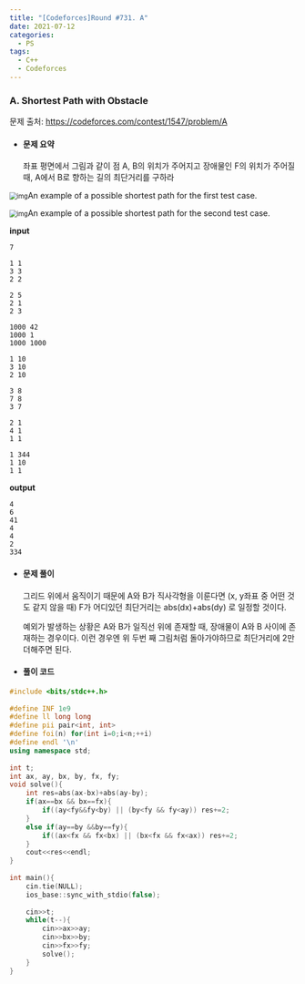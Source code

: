 ```yaml
---
title: "[Codeforces]Round #731. A"
date: 2021-07-12
categories:
  - PS
tags:
  - C++
  - Codeforces
---
```




### A. Shortest Path with Obstacle

문제 출처: <https://codeforces.com/contest/1547/problem/A>



* #### **문제 요약**

  좌표 평면에서 그림과 같이 점 A, B의 위치가 주어지고 장애물인 F의 위치가 주어질 때, A에서 B로 향하는 길의 최단거리를 구하라 

<img src="https://espresso.codeforces.com/7ae35ac95bfa8dca03718af8fb127e31d040979f.png" alt="img" style="zoom: 80%;" />An example of a possible shortest path for the first test case.

<img src="https://espresso.codeforces.com/7294b2a6be8ca29936c63a85e1fd4c7a915113b6.png" alt="img" style="zoom:80%;" />An example of a possible shortest path for the second test case.

**input**

```
7

1 1
3 3
2 2

2 5
2 1
2 3

1000 42
1000 1
1000 1000

1 10
3 10
2 10

3 8
7 8
3 7

2 1
4 1
1 1

1 344
1 10
1 1
```

**output**

```
4
6
41
4
4
2
334
```

  

* #### **문제 풀이** 

  그리드 위에서 움직이기 때문에 A와 B가 직사각형을 이룬다면 (x, y좌표 중 어떤 것도 같지 않을 때) F가 어디있던 최단거리는 abs(dx)+abs(dy) 로 일정할 것이다.

  예외가 발생하는 상황은 A와 B가 일직선 위에 존재할 때, 장애물이 A와 B 사이에 존재하는 경우이다. 이런 경우엔 위 두번 째 그림처럼 돌아가야하므로 최단거리에 2만 더해주면 된다.

    

  

* #### **풀이 코드**

```c++
#include <bits/stdc++.h>
 
#define INF 1e9
#define ll long long
#define pii pair<int, int> 
#define foi(n) for(int i=0;i<n;++i)
#define endl '\n'
using namespace std;
 
int t;
int ax, ay, bx, by, fx, fy;
void solve(){
    int res=abs(ax-bx)+abs(ay-by);
    if(ax==bx && bx==fx){
        if((ay<fy&&fy<by) || (by<fy && fy<ay)) res+=2;
    }
    else if(ay==by &&by==fy){
        if((ax<fx && fx<bx) || (bx<fx && fx<ax)) res+=2;
    }
    cout<<res<<endl;
}
 
int main(){
    cin.tie(NULL);
    ios_base::sync_with_stdio(false);
 
    cin>>t;
    while(t--){
        cin>>ax>>ay;
        cin>>bx>>by;
        cin>>fx>>fy;
        solve();
    }
}
```

